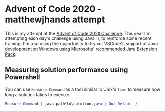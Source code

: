 # Advent of Code 2020 - matthewjhands attempt
 
This is my attempt at the [Advent of Code 2020 Challenge](https://adventofcode.com/2020/). This year I'm attempting each day's challenge using Java 11, to reinforce some recent training. I'm also using the opportunity to try out VSCode's support of Java development on Windows using Microsofts' [recommended Java Extension Pack](https://marketplace.visualstudio.com/items?itemName=vscjava.vscode-java-pack).

## Measuring solution performance using Powershell

You can use `Measure-Command` as a tool similar to Unix's `time` to measure how long a solution takes to execute.

``` powershell
Measure-Command { java path\to\solution.java | Out-Default }
```